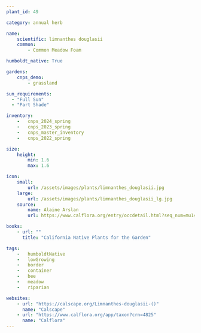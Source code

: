 ```yaml
---
plant_id: 49

category: annual herb

name: 
    scientific: limnanthes douglasii
    common: 
        - Common Meadow Foam

humboldt_native: True

gardens: 
    cnps_demo:
        - grassland

sun_requirements:
  - "Full Sun"
  - "Part Shade"

inventory: 
    -   cnps_2024_spring
    -   cnps_2023_spring
    -   cnps_master_inventory
    -   cnps_2022_spring

size:
    height: 
        min: 1.6
        max: 1.6

icon: 
    small: 
        url: /assets/images/plants/limnanthes_douglasii.jpg
    large: 
        url: /assets/images/plants/limnanthes_douglasii_lg.jpg
    source: 
        name: Alaine Arslan 
        url: https://www.calflora.org/entry/occdetail.html?seq_num=mu14104 

books:
    - url: ""
      title: "California Native Plants for the Garden"

tags:  
    -   humboldtNative
    -   lowGrowing
    -   border
    -   container
    -   bee
    -   meadow
    -   riparian

websites:
    - url: "https://calscape.org/Limnanthes-douglasii-()"
      name: "Calscape"
    - url: "https://www.calflora.org/app/taxon?crn=4825"
      name: "Calflora"
---
```


